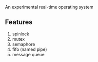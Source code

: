 An experimental real-time operating system

## Features

1. spinlock
2. mutex
3. semaphore
4. fifo (named pipe)
5. message queue
